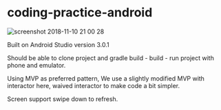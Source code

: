 # coding-practice-android

![screenshot 2018-11-10 21 00 28](https://user-images.githubusercontent.com/39364136/48301674-4056db80-e53d-11e8-9a6c-f1fd6e4ab36a.png)

Built on Android Studio version 3.0.1

Should be able to clone project and gradle build - build - run project with phone and emulator.

Using MVP as preferred pattern, 
We use a slightly modified MVP with interactor here, waived interactor to make code a bit simpler.

Screen support swipe down to refresh.
